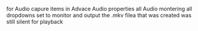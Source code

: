 for Audio capure items in Advace Audio properties all Audio montering all dropdowns set to monitor and output the .mkv filea that was created was still silent for playback

